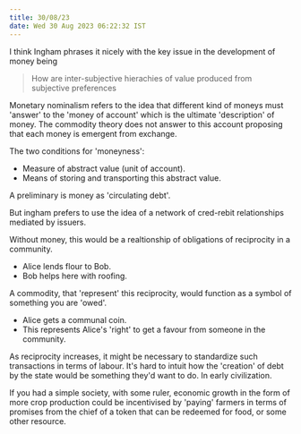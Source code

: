 ```yaml
---
title: 30/08/23
date: Wed 30 Aug 2023 06:22:32 IST
---
```


I think Ingham phrases it nicely with the key issue in the development of money being

> How are inter-subjective hierachies of value produced from subjective preferences

Monetary nominalism refers to the idea that different kind of moneys must 'answer' to the 'money of account' which is
the ultimate 'description' of money. The commodity theory does not answer to this account proposing that each money is
emergent from exchange.

The two conditions for 'moneyness':

* Measure of abstract value (unit of account).
* Means of storing and transporting this abstract value.

A preliminary is money as 'circulating debt'.

But ingham prefers to use the idea of a network of cred-rebit relationships mediated by issuers.

Without money, this would be a realtionship of obligations of reciprocity in a community.

* Alice lends flour to Bob.
* Bob helps here with roofing.

A commodity, that 'represent' this reciprocity, would function as a symbol of something you are 'owed'.

* Alice gets a communal coin.
* This represents Alice's 'right' to get a favour from someone in the community.

As reciprocity increases, it might be necessary to standardize such transactions in terms of labour.
It's hard to intuit how the 'creation' of debt by the state would be something they'd want to do. In early civilization.

If you had a simple society, with some ruler, economic growth in the form of more crop production could be incentivised
by 'paying' farmers in terms of promises from the chief of a token that can be redeemed for food, or some other
resource.
